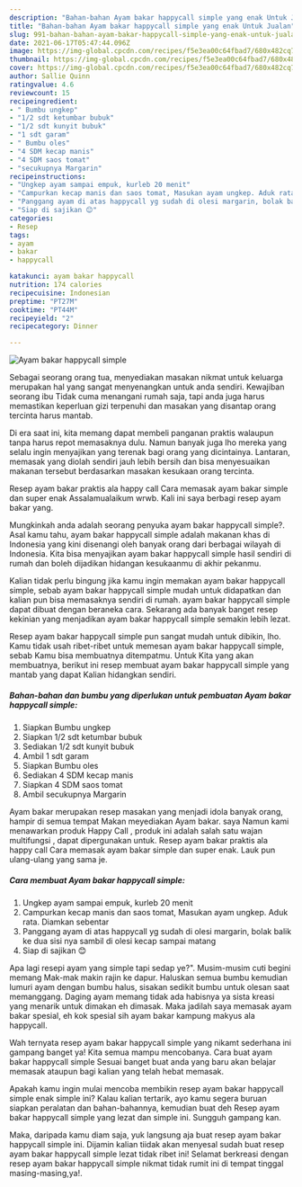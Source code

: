 ```yaml
---
description: "Bahan-bahan Ayam bakar happycall simple yang enak Untuk Jualan"
title: "Bahan-bahan Ayam bakar happycall simple yang enak Untuk Jualan"
slug: 991-bahan-bahan-ayam-bakar-happycall-simple-yang-enak-untuk-jualan
date: 2021-06-17T05:47:44.096Z
image: https://img-global.cpcdn.com/recipes/f5e3ea00c64fbad7/680x482cq70/ayam-bakar-happycall-simple-foto-resep-utama.jpg
thumbnail: https://img-global.cpcdn.com/recipes/f5e3ea00c64fbad7/680x482cq70/ayam-bakar-happycall-simple-foto-resep-utama.jpg
cover: https://img-global.cpcdn.com/recipes/f5e3ea00c64fbad7/680x482cq70/ayam-bakar-happycall-simple-foto-resep-utama.jpg
author: Sallie Quinn
ratingvalue: 4.6
reviewcount: 15
recipeingredient:
- " Bumbu ungkep"
- "1/2 sdt ketumbar bubuk"
- "1/2 sdt kunyit bubuk"
- "1 sdt garam"
- " Bumbu oles"
- "4 SDM kecap manis"
- "4 SDM saos tomat"
- "secukupnya Margarin"
recipeinstructions:
- "Ungkep ayam sampai empuk, kurleb 20 menit"
- "Campurkan kecap manis dan saos tomat, Masukan ayam ungkep. Aduk rata. Diamkan sebentar"
- "Panggang ayam di atas happycall yg sudah di olesi margarin, bolak balik ke dua sisi nya sambil di olesi kecap sampai matang"
- "Siap di sajikan 😊"
categories:
- Resep
tags:
- ayam
- bakar
- happycall

katakunci: ayam bakar happycall 
nutrition: 174 calories
recipecuisine: Indonesian
preptime: "PT27M"
cooktime: "PT44M"
recipeyield: "2"
recipecategory: Dinner

---
```



![Ayam bakar happycall simple](https://img-global.cpcdn.com/recipes/f5e3ea00c64fbad7/680x482cq70/ayam-bakar-happycall-simple-foto-resep-utama.jpg)

Sebagai seorang orang tua, menyediakan masakan nikmat untuk keluarga merupakan hal yang sangat menyenangkan untuk anda sendiri. Kewajiban seorang ibu Tidak cuma menangani rumah saja, tapi anda juga harus memastikan keperluan gizi terpenuhi dan masakan yang disantap orang tercinta harus mantab.

Di era  saat ini, kita memang dapat membeli panganan praktis walaupun tanpa harus repot memasaknya dulu. Namun banyak juga lho mereka yang selalu ingin menyajikan yang terenak bagi orang yang dicintainya. Lantaran, memasak yang diolah sendiri jauh lebih bersih dan bisa menyesuaikan makanan tersebut berdasarkan masakan kesukaan orang tercinta. 

Resep ayam bakar praktis ala happy call Cara memasak ayam bakar simple dan super enak Assalamualaikum wrwb. Kali ini saya berbagi resep ayam bakar yang.

Mungkinkah anda adalah seorang penyuka ayam bakar happycall simple?. Asal kamu tahu, ayam bakar happycall simple adalah makanan khas di Indonesia yang kini disenangi oleh banyak orang dari berbagai wilayah di Indonesia. Kita bisa menyajikan ayam bakar happycall simple hasil sendiri di rumah dan boleh dijadikan hidangan kesukaanmu di akhir pekanmu.

Kalian tidak perlu bingung jika kamu ingin memakan ayam bakar happycall simple, sebab ayam bakar happycall simple mudah untuk didapatkan dan kalian pun bisa memasaknya sendiri di rumah. ayam bakar happycall simple dapat dibuat dengan beraneka cara. Sekarang ada banyak banget resep kekinian yang menjadikan ayam bakar happycall simple semakin lebih lezat.

Resep ayam bakar happycall simple pun sangat mudah untuk dibikin, lho. Kamu tidak usah ribet-ribet untuk memesan ayam bakar happycall simple, sebab Kamu bisa membuatnya ditempatmu. Untuk Kita yang akan membuatnya, berikut ini resep membuat ayam bakar happycall simple yang mantab yang dapat Kalian hidangkan sendiri.

<!--inarticleads1-->

##### Bahan-bahan dan bumbu yang diperlukan untuk pembuatan Ayam bakar happycall simple:

1. Siapkan  Bumbu ungkep
1. Siapkan 1/2 sdt ketumbar bubuk
1. Sediakan 1/2 sdt kunyit bubuk
1. Ambil 1 sdt garam
1. Siapkan  Bumbu oles
1. Sediakan 4 SDM kecap manis
1. Siapkan 4 SDM saos tomat
1. Ambil secukupnya Margarin


Ayam bakar merupakan resep masakan yang menjadi idola banyak orang, hampir di semua tempat Makan meyediakan Ayam bakar. saya Namun kami menawarkan produk Happy Call , produk ini adalah salah satu wajan multifungsi , dapat dipergunakan untuk. Resep ayam bakar praktis ala happy call Cara memasak ayam bakar simple dan super enak. Lauk pun ulang-ulang yang sama je. 

<!--inarticleads2-->

##### Cara membuat Ayam bakar happycall simple:

1. Ungkep ayam sampai empuk, kurleb 20 menit
1. Campurkan kecap manis dan saos tomat, Masukan ayam ungkep. Aduk rata. Diamkan sebentar
1. Panggang ayam di atas happycall yg sudah di olesi margarin, bolak balik ke dua sisi nya sambil di olesi kecap sampai matang
1. Siap di sajikan 😊


Apa lagi resepi ayam yang simple tapi sedap ye?&#34;. Musim-musim cuti begini memang Mak-mak makin rajin ke dapur. Haluskan semua bumbu kemudian lumuri ayam dengan bumbu halus, sisakan sedikit bumbu untuk olesan saat memanggang. Daging ayam memang tidak ada habisnya ya sista kreasi yang menarik untuk dimakan eh dimasak. Maka jadilah saya memasak ayam bakar spesial, eh kok spesial sih ayam bakar kampung makyus ala happycall. 

Wah ternyata resep ayam bakar happycall simple yang nikamt sederhana ini gampang banget ya! Kita semua mampu mencobanya. Cara buat ayam bakar happycall simple Sesuai banget buat anda yang baru akan belajar memasak ataupun bagi kalian yang telah hebat memasak.

Apakah kamu ingin mulai mencoba membikin resep ayam bakar happycall simple enak simple ini? Kalau kalian tertarik, ayo kamu segera buruan siapkan peralatan dan bahan-bahannya, kemudian buat deh Resep ayam bakar happycall simple yang lezat dan simple ini. Sungguh gampang kan. 

Maka, daripada kamu diam saja, yuk langsung aja buat resep ayam bakar happycall simple ini. Dijamin kalian tiidak akan menyesal sudah buat resep ayam bakar happycall simple lezat tidak ribet ini! Selamat berkreasi dengan resep ayam bakar happycall simple nikmat tidak rumit ini di tempat tinggal masing-masing,ya!.

